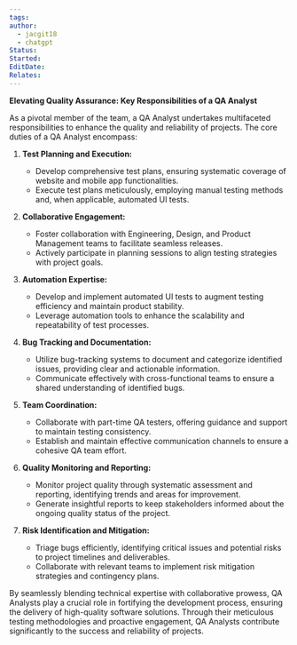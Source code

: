 ```yaml
---
tags: 
author:
  - jacgit18
  - chatgpt
Status: 
Started: 
EditDate: 
Relates:
---
```

**Elevating Quality Assurance: Key Responsibilities of a QA Analyst**

As a pivotal member of the team, a QA Analyst undertakes multifaceted responsibilities to enhance the quality and reliability of projects. The core duties of a QA Analyst encompass:

1. **Test Planning and Execution:**
   - Develop comprehensive test plans, ensuring systematic coverage of website and mobile app functionalities.
   - Execute test plans meticulously, employing manual testing methods and, when applicable, automated UI tests.

2. **Collaborative Engagement:**
   - Foster collaboration with Engineering, Design, and Product Management teams to facilitate seamless releases.
   - Actively participate in planning sessions to align testing strategies with project goals.

3. **Automation Expertise:**
   - Develop and implement automated UI tests to augment testing efficiency and maintain product stability.
   - Leverage automation tools to enhance the scalability and repeatability of test processes.

4. **Bug Tracking and Documentation:**
   - Utilize bug-tracking systems to document and categorize identified issues, providing clear and actionable information.
   - Communicate effectively with cross-functional teams to ensure a shared understanding of identified bugs.

5. **Team Coordination:**
   - Collaborate with part-time QA testers, offering guidance and support to maintain testing consistency.
   - Establish and maintain effective communication channels to ensure a cohesive QA team effort.

6. **Quality Monitoring and Reporting:**
   - Monitor project quality through systematic assessment and reporting, identifying trends and areas for improvement.
   - Generate insightful reports to keep stakeholders informed about the ongoing quality status of the project.

7. **Risk Identification and Mitigation:**
   - Triage bugs efficiently, identifying critical issues and potential risks to project timelines and deliverables.
   - Collaborate with relevant teams to implement risk mitigation strategies and contingency plans.

By seamlessly blending technical expertise with collaborative prowess, QA Analysts play a crucial role in fortifying the development process, ensuring the delivery of high-quality software solutions. Through their meticulous testing methodologies and proactive engagement, QA Analysts contribute significantly to the success and reliability of projects.
